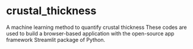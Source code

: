 # crustal_thickness
A machine learning method to quantify crustal thickness
These codes are used to build a browser-based application with the open-source app framework Streamlit package of Python.
